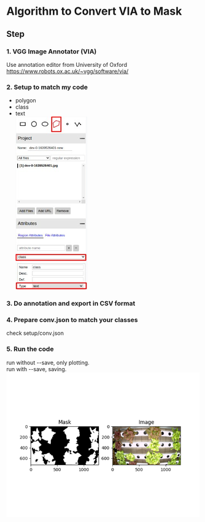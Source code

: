 # Algorithm to Convert VIA to Mask 

## Step

### 1. VGG Image Annotator (VIA)
Use annotation editor from University of Oxford
https://www.robots.ox.ac.uk/~vgg/software/via/

### 2. Setup to match my code
- polygon 
- class 
- text \
![plot](setup/setup.jpg)

### 3. Do annotation and export in CSV format

### 4. Prepare conv.json to match your classes
check setup/conv.json

### 5. Run the code
run without --save, only plotting. \
run with --save, saving. \
![plot](setup/demo.png)
